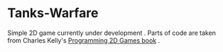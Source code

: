 # Tanks-Warfare
Simple 2D game currently under development .
Parts of code are taken from Charles Kelly's [Programming 2D Games book](https//programming2dgame.com) .
